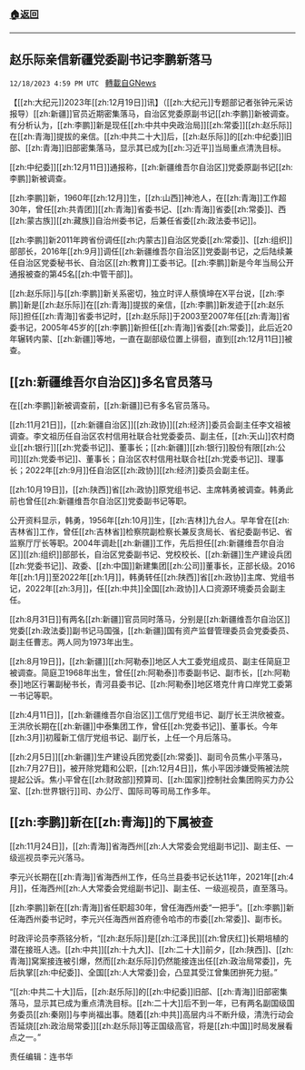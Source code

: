 ###  [:house:返回](README.md)
---


## 赵乐际亲信新疆党委副书记李鹏新落马
`12/18/2023 4:59 PM UTC ` [轉載自GNews](https://gnews.org/articles/2125254)

【[[zh:大纪元]]2023年[[zh:12月19日]]讯】（[[zh:大纪元]]专题部记者张钟元采访报导）[[zh:新疆]]官员近期密集落马，自治区党委原副书记[[zh:李鹏]]新被调查。有分析认为，[[zh:李鹏]]新是现任[[zh:中共中央政治局]][[zh:常委]][[zh:赵乐际]]在[[zh:青海]]提拔的亲信。[[zh:中共二十大]]后，[[zh:赵乐际]]的[[zh:中纪委]]旧部、[[zh:青海]]旧部密集落马，显示其已成为[[zh:习近平]]当局重点清洗目标。

[[zh:中纪委]][[zh:12月11日]]通报称，[[zh:新疆维吾尔自治区]]党委原副书记[[zh:李鹏]]新被调查。

[[zh:李鹏]]新，1960年[[zh:12月]]生，[[zh:山西]]神池人，在[[zh:青海]]工作超30年，曾任[[zh:共青团]][[zh:青海]]省委书记、[[zh:青海]]省委[[zh:常委]]、西[[zh:蒙古族]][[zh:藏族]]自治州委书记，后兼任省委[[zh:政法委书记]]。

[[zh:李鹏]]新2011年跨省份调任[[zh:内蒙古]]自治区党委[[zh:常委]]、[[zh:组织]]部部长，2016年[[zh:9月]]调任[[zh:新疆维吾尔自治区]]党委副书记，之后陆续兼任自治区党委秘书长、自治区[[zh:教育]]工委书记。[[zh:李鹏]]新是今年当局公开通报被查的第45名[[zh:中管干部]]。

[[zh:赵乐际]]与[[zh:李鹏]]新关系密切，独立时评人蔡慎坤在X平台说，[[zh:李鹏]]新是[[zh:赵乐际]]在[[zh:青海]]提拔的亲信，[[zh:李鹏]]新发迹于[[zh:赵乐际]]担任[[zh:青海]]省委书记时，[[zh:赵乐际]]于2003至2007年任[[zh:青海]]省委书记，2005年45岁的[[zh:李鹏]]新担任[[zh:青海]]省委[[zh:常委]]，此后近20年辗转内蒙、[[zh:新疆]]等地，一直在副部级位置上徘徊，直到[[zh:12月11日]]被查。

## [[zh:新疆维吾尔自治区]]多名官员落马

在[[zh:李鹏]]新被调查前，[[zh:新疆]]已有多名官员落马。

[[zh:11月21日]]，[[zh:新疆自治区]][[zh:政协]][[zh:经济]]委员会副主任李文祖被调查。李文祖历任自治区农村信用社联合社党委委员、副主任，[[zh:天山]]农村商业[[zh:银行]][[zh:党委书记]]、董事长；[[zh:新疆]][[zh:银行]]股份有限[[zh:公司]][[zh:党委书记]]、董事长；自治区农村信用社联合社[[zh:党委书记]]、理事长；2022年[[zh:9月]]任自治区[[zh:政协]][[zh:经济]]委员会副主任。

[[zh:10月19日]]，[[zh:陕西]]省[[zh:政协]]原党组书记、主席韩勇被调查。韩勇此前也曾任[[zh:新疆维吾尔自治区]]党委副书记等职。

公开资料显示，韩勇，1956年[[zh:10月]]生，[[zh:吉林]]九台人。早年曾在[[zh:吉林省]]工作，曾任[[zh:吉林省]]检察院副检察长兼反贪局长、省纪委副书记、省监察厅厅长等职。2004年调赴[[zh:新疆]]工作，先后担任[[zh:新疆维吾尔自治区]][[zh:组织]]部部长，自治区党委副书记、党校校长、[[zh:新疆]]生产建设兵团[[zh:党委书记]]、政委、[[zh:中国]]新建集团[[zh:公司]]董事长，正部长级。2016年[[zh:1月]]至2022年[[zh:1月]]，韩勇转任[[zh:陕西]]省[[zh:政协]]主席、党组书记，2022年[[zh:3月]]，任[[zh:中共]]全国[[zh:政协]]人口资源环境委员会副主任。

[[zh:8月31日]]有两名[[zh:新疆]]官员同时落马，分别是[[zh:新疆维吾尔自治区]]党委[[zh:政法委]]副书记马国强，[[zh:新疆]]国有资产监督管理委员会党委委员、副主任曹志。两人同为1973年出生。

[[zh:8月19日]]，[[zh:新疆]][[zh:阿勒泰]]地区人大工委党组成员、副主任简庭卫被调查。简庭卫1968年出生，曾任[[zh:阿勒泰]]市委副书记、副市长，[[zh:阿勒泰]]地区行署副秘书长，青河县委书记、[[zh:阿勒泰]]地区塔克什肯口岸党工委第一书记等职。

[[zh:4月11日]]，[[zh:新疆维吾尔自治区]]工信厅党组书记、副厅长王洪欣被查。王洪欣长期在[[zh:新疆]]中泰集团工作，曾任[[zh:党委书记]]、董事长。今年[[zh:3月]]初履新工信厅党组书记、副厅长，上任一个月后落马。

[[zh:2月5日]][[zh:新疆]]生产建设兵团党委[[zh:常委]]、副司令员焦小平落马，[[zh:7月27日]]，被开除党籍和公职，[[zh:12月4日]]，焦小平因涉嫌受贿被法院提起公诉。焦小平曾在[[zh:财政部]]预算司、[[zh:国家]]控制社会集团购买力办公室、[[zh:世界银行]]司、办公厅、国际司等司局工作多年。

## [[zh:李鹏]]新在[[zh:青海]]的下属被查

[[zh:11月24日]]，[[zh:青海]]省海西州[[zh:人大常委会党组副书记]]、副主任、一级巡视员李元兴落马。

李元兴长期在[[zh:青海]]省海西州工作，任乌兰县委书记长达11年，2021年[[zh:4月]]，任海西州[[zh:人大常委会党组副书记]]、副主任、一级巡视员，直至落马。

[[zh:李鹏]]新在[[zh:青海]]省任职超30年，曾任海西州委“一把手”。[[zh:李鹏]]新任海西州委书记时，李元兴任海西州首府德令哈市的市委[[zh:常委]]、副市长。

时政评论员李燕铭分析，“[[zh:赵乐际]]是[[zh:江泽民]][[zh:曾庆红]]长期培植的潜在接班人选。[[zh:中共]][[zh:十九大]]、[[zh:二十大]]前夕，[[zh:陕西]]、[[zh:青海]]窝案接连被引爆，然而[[zh:赵乐际]]仍然能接连出任[[zh:政治局常委]]，先后执掌[[zh:中纪委]]、全国[[zh:人大常委]]会，凸显其受江曾集团拚死力挺。”

“[[zh:中共二十大]]后，[[zh:赵乐际]]的[[zh:中纪委]]旧部、[[zh:青海]]旧部密集落马，显示其已成为重点清洗目标。[[zh:二十大]]后不到一年，已有两名副国级国务委员[[zh:秦刚]]与李尚福出事。随着[[zh:中共]]高层内斗不断升级，清洗行动会否延烧[[zh:政治局常委]][[zh:赵乐际]]等正国级高官，将是[[zh:中国]]时局发展看点之一。”

责任编辑：连书华
